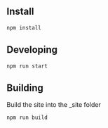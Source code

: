 ## Install
```bash
npm install
```

## Developing
```bash
npm run start
```

## Building

Build the site into the _site folder

```bash
npm run build
```
